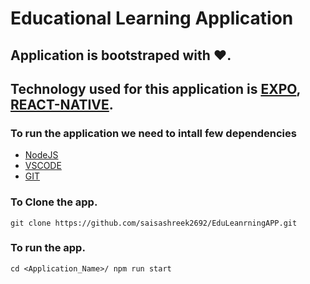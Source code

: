 # Educational Learning Application

## Application is bootstraped with ❤️. 
## Technology used for this application is [EXPO](https://expo.dev/), [REACT-NATIVE](https://reactnative.dev/).

### To run the application we need to intall few dependencies
- [NodeJS](https://nodejs.org/en)
- [VSCODE](https://code.visualstudio.com/)
- [GIT](https://git-scm.com/)

### To Clone the app.
```
git clone https://github.com/saisashreek2692/EduLeanrningAPP.git
```

### To run the app.
```
cd <Application_Name>/ npm run start
```